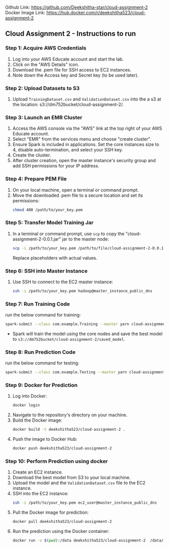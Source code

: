 Github Link: https://github.com/Deekshitha-star/cloud-assignment-2
Docker Image Link: https://hub.docker.com/r/deekshitha523/cloud-assignment-2

## Cloud Assignment 2 - Instructions to run

### Step 1: Acquire AWS Credentials
1. Log into your AWS Educate account and start the lab.
2. Click on the "AWS Details" icon.
3. Download the .pem file for SSH access to EC2 instances.
4. Note down the Access key and Secret key (to be used later).

### Step 2: Upload Datasets to S3
1. Upload `TrainingDataset.csv` and `ValidationDataset.csv` into the a s3 at the location: s3://dm752bucket/cloud-assignment-2/.

### Step 3: Launch an EMR Cluster
1. Access the AWS console via the "AWS" link at the top right of your AWS Educate account.
2. Select "EMR" from the services menu and choose "create cluster".
3. Ensure Spark is included in applications. Set the core instances size to 4, disable auto-termination, and select your SSH key.
4. Create the cluster.
5. After cluster creation, open the master instance's security group and add SSH permissions for your IP address.

### Step 4: Prepare PEM File
1. On your local machine, open a terminal or command prompt.
2. Move the downloaded .pem file to a secure location and set its permissions:
   ```bash
   chmod 400 /path/to/your_key.pem
   ```

### Step 5: Transfer Model Training Jar
1. In a terminal or command prompt, use `scp` to copy the "cloud-assignment-2-0.0.1.jar" jar to the master node:
   ```bash
   scp -i /path/to/your_key.pem /path/to/file/cloud-assignment-2-0.0.1.jar hadoop@master_instance_public_dns:/home/hadoop
   ```
   Replace placeholders with actual values.

### Step 6: SSH into Master Instance
1. Use SSH to connect to the EC2 master instance:
   ```bash
   ssh -i /path/to/your_key.pem hadoop@master_instance_public_dns
   ```

### Step 7: Run Training Code
run the below command for training:
```bash
spark-submit --class com.example.Training --master yarn cloud-assignment-2-0.0.1.jar
```
- Spark will train the model using the core nodes and save the best model to `s3://dm752bucket/cloud-assignment-2/saved_model`.

### Step 8: Run Prediction Code
run the below command for testing:
```bash
spark-submit --class com.example.Testing --master yarn cloud-assignment-2-0.0.1.jar s3://dm752bucket/cloud-assignment-2/saved_model s3://dm752bucket/cloud-assignment-2/ValidationDataset.csv 
```

### Step 9: Docker for Prediction
1. Log into Docker:
   ```bash
   docker login
   ```
2. Navigate to the repository's directory on your machine.
3. Build the Docker image:
   ```bash
   docker build -t deekshitha523/cloud-assignment-2 .
   ```
4. Push the image to Docker Hub:
   ```bash
   docker push deekshitha523/cloud-assignment-2
   ```

### Step 10: Perform Prediction using docker
1. Create an EC2 instance.
2. Download the best model from S3 to your local machine.
3. Upload the model and the `ValidationDataset.csv` file to the EC2 instance.
4. SSH into the EC2 instance:
   ```bash
   ssh -i /path/to/your_key.pem ec2_user@master_instance_public_dns
   ```
5. Pull the Docker image for prediction:
   ```bash
   docker pull deekshitha523/cloud-assignment-2
   ```
6. Run the prediction using the Docker container:
   ```bash
   docker run -v $(pwd):/data deekshitha523/cloud-assignment-2  /data/saved_model  /data/ValidationDataset.csv
   ```


